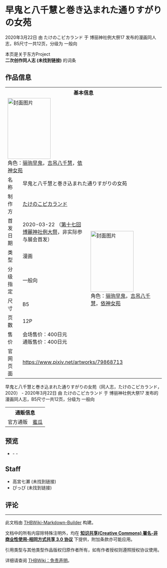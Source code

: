 # 早鬼と八千慧と巻き込まれた通りすがりの女苑

<!-- source html: G:\repos\THBWiki-Markdown-Builder\THBWikiMarkdown\Temp\main\9\93\ns0%3A%E6%97%A9%E9%AC%BC%E3%81%A8%E5%85%AB%E5%8D%83%E6%85%A7%E3%81%A8%E5%B7%BB%E3%81%8D%E8%BE%BC%E3%81%BE%E3%82%8C%E3%81%9F%E9%80%9A%E3%82%8A%E3%81%99%E3%81%8C%E3%82%8A%E3%81%AE%E5%A5%B3%E8%8B%91.html -->

2020年3月22日 由 たけのこピカランド 于 博丽神社例大祭17 发布的漫画同人志，B5尺寸一共12页，分级为 一般向

本页是关于东方Project  
 **二次创作同人志 (未找到链接)** 的词条
## 作品信息

<table><tbody><tr><th colspan="3">基本信息</th></tr><tr><td class="cover-artwork-mobile" colspan="2"><a href="./文件-早鬼と八千慧と巻き込まれた通りすがりの女苑封面.jpg.md" class="image" title="封面图片"><img alt="封面图片" src="https://upload.thwiki.cc/thumb/5/53/%E6%97%A9%E9%AC%BC%E3%81%A8%E5%85%AB%E5%8D%83%E6%85%A7%E3%81%A8%E5%B7%BB%E3%81%8D%E8%BE%BC%E3%81%BE%E3%82%8C%E3%81%9F%E9%80%9A%E3%82%8A%E3%81%99%E3%81%8C%E3%82%8A%E3%81%AE%E5%A5%B3%E8%8B%91%E5%B0%81%E9%9D%A2.jpg/138px-%E6%97%A9%E9%AC%BC%E3%81%A8%E5%85%AB%E5%8D%83%E6%85%A7%E3%81%A8%E5%B7%BB%E3%81%8D%E8%BE%BC%E3%81%BE%E3%82%8C%E3%81%9F%E9%80%9A%E3%82%8A%E3%81%99%E3%81%8C%E3%82%8A%E3%81%AE%E5%A5%B3%E8%8B%91%E5%B0%81%E9%9D%A2.jpg" decoding="async" loading="lazy" width="138" height="196" srcset="https://upload.thwiki.cc/thumb/5/53/%E6%97%A9%E9%AC%BC%E3%81%A8%E5%85%AB%E5%8D%83%E6%85%A7%E3%81%A8%E5%B7%BB%E3%81%8D%E8%BE%BC%E3%81%BE%E3%82%8C%E3%81%9F%E9%80%9A%E3%82%8A%E3%81%99%E3%81%8C%E3%82%8A%E3%81%AE%E5%A5%B3%E8%8B%91%E5%B0%81%E9%9D%A2.jpg/206px-%E6%97%A9%E9%AC%BC%E3%81%A8%E5%85%AB%E5%8D%83%E6%85%A7%E3%81%A8%E5%B7%BB%E3%81%8D%E8%BE%BC%E3%81%BE%E3%82%8C%E3%81%9F%E9%80%9A%E3%82%8A%E3%81%99%E3%81%8C%E3%82%8A%E3%81%AE%E5%A5%B3%E8%8B%91%E5%B0%81%E9%9D%A2.jpg 1.5x, https://upload.thwiki.cc/thumb/5/53/%E6%97%A9%E9%AC%BC%E3%81%A8%E5%85%AB%E5%8D%83%E6%85%A7%E3%81%A8%E5%B7%BB%E3%81%8D%E8%BE%BC%E3%81%BE%E3%82%8C%E3%81%9F%E9%80%9A%E3%82%8A%E3%81%99%E3%81%8C%E3%82%8A%E3%81%AE%E5%A5%B3%E8%8B%91%E5%B0%81%E9%9D%A2.jpg/275px-%E6%97%A9%E9%AC%BC%E3%81%A8%E5%85%AB%E5%8D%83%E6%85%A7%E3%81%A8%E5%B7%BB%E3%81%8D%E8%BE%BC%E3%81%BE%E3%82%8C%E3%81%9F%E9%80%9A%E3%82%8A%E3%81%99%E3%81%8C%E3%82%8A%E3%81%AE%E5%A5%B3%E8%8B%91%E5%B0%81%E9%9D%A2.jpg 2x" data-file-width="821" data-file-height="1169"></a><div class="cover-char">角色：<a href="./骊驹早鬼.md" title="骊驹早鬼">骊驹早鬼</a>，<a href="./吉吊八千慧.md" title="吉吊八千慧">吉吊八千慧</a>，<a href="./依神女苑.md" title="依神女苑">依神女苑</a></div></td>
</tr><tr><td class="label">名称</td><td colspan="2"> 早鬼と八千慧と巻き込まれた通りすがりの女苑 </td></tr><tr><td class="label">制作方</td><td><a href="./たけのこピカランド.md" title="たけのこピカランド">たけのこピカランド</a></td><td class="cover-artwork" rowspan="7" style="min-width:196px;"><a href="./文件-早鬼と八千慧と巻き込まれた通りすがりの女苑封面.jpg.md" class="image" title="封面图片"><img alt="封面图片" src="https://upload.thwiki.cc/thumb/5/53/%E6%97%A9%E9%AC%BC%E3%81%A8%E5%85%AB%E5%8D%83%E6%85%A7%E3%81%A8%E5%B7%BB%E3%81%8D%E8%BE%BC%E3%81%BE%E3%82%8C%E3%81%9F%E9%80%9A%E3%82%8A%E3%81%99%E3%81%8C%E3%82%8A%E3%81%AE%E5%A5%B3%E8%8B%91%E5%B0%81%E9%9D%A2.jpg/138px-%E6%97%A9%E9%AC%BC%E3%81%A8%E5%85%AB%E5%8D%83%E6%85%A7%E3%81%A8%E5%B7%BB%E3%81%8D%E8%BE%BC%E3%81%BE%E3%82%8C%E3%81%9F%E9%80%9A%E3%82%8A%E3%81%99%E3%81%8C%E3%82%8A%E3%81%AE%E5%A5%B3%E8%8B%91%E5%B0%81%E9%9D%A2.jpg" decoding="async" loading="lazy" width="138" height="196" srcset="https://upload.thwiki.cc/thumb/5/53/%E6%97%A9%E9%AC%BC%E3%81%A8%E5%85%AB%E5%8D%83%E6%85%A7%E3%81%A8%E5%B7%BB%E3%81%8D%E8%BE%BC%E3%81%BE%E3%82%8C%E3%81%9F%E9%80%9A%E3%82%8A%E3%81%99%E3%81%8C%E3%82%8A%E3%81%AE%E5%A5%B3%E8%8B%91%E5%B0%81%E9%9D%A2.jpg/206px-%E6%97%A9%E9%AC%BC%E3%81%A8%E5%85%AB%E5%8D%83%E6%85%A7%E3%81%A8%E5%B7%BB%E3%81%8D%E8%BE%BC%E3%81%BE%E3%82%8C%E3%81%9F%E9%80%9A%E3%82%8A%E3%81%99%E3%81%8C%E3%82%8A%E3%81%AE%E5%A5%B3%E8%8B%91%E5%B0%81%E9%9D%A2.jpg 1.5x, https://upload.thwiki.cc/thumb/5/53/%E6%97%A9%E9%AC%BC%E3%81%A8%E5%85%AB%E5%8D%83%E6%85%A7%E3%81%A8%E5%B7%BB%E3%81%8D%E8%BE%BC%E3%81%BE%E3%82%8C%E3%81%9F%E9%80%9A%E3%82%8A%E3%81%99%E3%81%8C%E3%82%8A%E3%81%AE%E5%A5%B3%E8%8B%91%E5%B0%81%E9%9D%A2.jpg/275px-%E6%97%A9%E9%AC%BC%E3%81%A8%E5%85%AB%E5%8D%83%E6%85%A7%E3%81%A8%E5%B7%BB%E3%81%8D%E8%BE%BC%E3%81%BE%E3%82%8C%E3%81%9F%E9%80%9A%E3%82%8A%E3%81%99%E3%81%8C%E3%82%8A%E3%81%AE%E5%A5%B3%E8%8B%91%E5%B0%81%E9%9D%A2.jpg 2x" data-file-width="821" data-file-height="1169"></a><div class="cover-char">角色：<a href="./骊驹早鬼.md" title="骊驹早鬼">骊驹早鬼</a>，<a href="./吉吊八千慧.md" title="吉吊八千慧">吉吊八千慧</a>，<a href="./依神女苑.md" title="依神女苑">依神女苑</a></div></td>
</tr><tr><td class="label">首发日期</td><td>2020-03-22&#160;（<a href="/展会作品列表?e=%E5%8D%9A%E4%B8%BD%E7%A5%9E%E7%A4%BE%E4%BE%8B%E5%A4%A7%E7%A5%AD%2317">第十七回 博麗神社例大祭</a>，非实际参与展会首发）</td></tr><tr><td class="label">类型</td><td>漫画</td></tr><tr><td class="label">分级指定</td><td>一般向</td></tr><tr><td class="label">尺寸</td><td>B5</td></tr><tr><td class="label">页数</td><td>12P</td></tr><tr><td class="label">售价</td><td>会场售价：400日元<br>通贩售价：400日元</td></tr>
<tr><td class="label">官网页面</td><td colspan="2"><a rel="nofollow" class="external free" href="https://www.pixiv.net/artworks/79868713">https://www.pixiv.net/artworks/79868713</a></td></tr></tbody></table>

早鬼と八千慧と巻き込まれた通りすがりの女苑（同人志，たけのこピカランド，2020） - 2020年3月22日 由 たけのこピカランド 于 博丽神社例大祭17 发布的漫画同人志，B5尺寸一共12页，分级为 一般向

<table><tbody><tr><th colspan="3">通贩信息</th></tr><tr><td class="label">官方通贩</td><td colspan="2"><a rel="nofollow" class="external text" href="https://www.melonbooks.co.jp/detail/detail.php?product_id=642936">蜜瓜</a></td></tr></tbody></table>


## 预览
- [](./文件-早鬼と八千慧と巻き込まれた通りすがりの女苑预览图1.jpg.md)- [](./文件-早鬼と八千慧と巻き込まれた通りすがりの女苑预览图2.jpg.md)- [](./文件-早鬼と八千慧と巻き込まれた通りすがりの女苑预览图3.jpg.md)

## Staff
- 高宮七瀬 (未找到链接)
- ぴっぴ (未找到链接)

## 评论




---

此文档由 [THBWiki-Markdown-Builder](https://github.com/Delsin-Yu/THBWiki-Markdown-Builder) 构建。

文档中的所有内容除特殊注明外，均在 [**知识共享(Creative Commons) 署名-非商业性使用-相同方式共享 3.0 协议**](https://creativecommons.org/licenses/by-sa/3.0/deed.zh-hans) 下提供，附加条款亦可能应用。

引用类型与其他类型作品版权归原作者所有，如有作者授权则遵照授权协议使用。

详细请查阅 [THBWiki：免责声明](https://thbwiki.cc/THBWiki:%E5%85%8D%E8%B4%A3%E5%A3%B0%E6%98%8E)。

